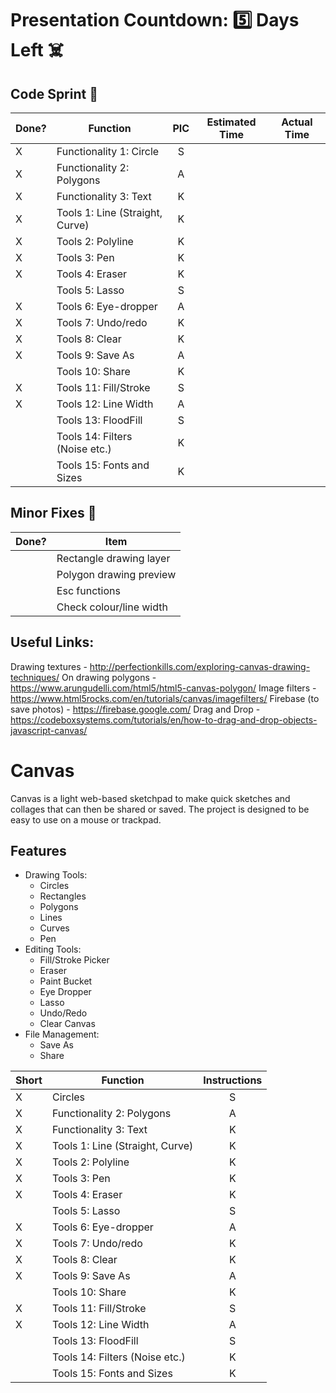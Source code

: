 # Presentation Countdown: :five: Days Left :skull_and_crossbones:

## Code Sprint :athletic_shoe:

| Done? | Function                          | PIC      | Estimated Time | Actual Time |
| ----- | --------------------------------- | :------: | :------------: | :---------: |
|   X   | Functionality 1: Circle           |    S     |                |             |
|   X   | Functionality 2: Polygons         |    A     |                |             |
|   X   | Functionality 3: Text             |    K     |                |             |
|   X   | Tools 1: Line (Straight, Curve)   |    K     |                |             |
|   X   | Tools 2: Polyline                 |    K     |                |             |
|   X   | Tools 3: Pen                      |    K     |                |             |
|   X   | Tools 4: Eraser                   |    K     |                |             |
|       | Tools 5: Lasso                    |    S     |                |             |
|   X   | Tools 6: Eye-dropper              |    A     |                |             |
|   X   | Tools 7: Undo/redo                |    K     |                |             |
|   X   | Tools 8: Clear                    |    K     |                |             |
|   X   | Tools 9: Save As                  |    A     |                |             |
|       | Tools 10: Share                   |    K     |                |             |
|   X   | Tools 11: Fill/Stroke             |    S     |                |             |
|   X   | Tools 12: Line Width              |    A     |                |             |
|       | Tools 13: FloodFill               |    S     |                |             |
|       | Tools 14: Filters (Noise etc.)    |    K     |                |             |
|       | Tools 15: Fonts and Sizes         |    K     |                |             |

## Minor Fixes :wrench:

| Done? | Item                              |
| ----- | --------------------------------- |
|       | Rectangle drawing layer           |
|       | Polygon drawing preview           |
|       | Esc functions                     |
|       | Check colour/line width           |


## Useful Links:
Drawing textures - http://perfectionkills.com/exploring-canvas-drawing-techniques/
On drawing polygons - https://www.arungudelli.com/html5/html5-canvas-polygon/
Image filters - https://www.html5rocks.com/en/tutorials/canvas/imagefilters/
Firebase (to save photos) - https://firebase.google.com/
Drag and Drop - https://codeboxsystems.com/tutorials/en/how-to-drag-and-drop-objects-javascript-canvas/

# Canvas
Canvas is a light web-based sketchpad to make quick sketches and collages that can then be shared or saved. The project is designed to be easy to use on a mouse or trackpad.

## Features
- Drawing Tools:
    - Circles
    - Rectangles
    - Polygons
    - Lines
    - Curves
    - Pen
- Editing Tools:
    - Fill/Stroke Picker
    - Eraser
    - Paint Bucket
    - Eye Dropper
    - Lasso
    - Undo/Redo
    - Clear Canvas
- File Management:
    - Save As
    - Share

| Short | Function                          | Instructions                              |
| ----- | --------------------------------- | :---------------------------------------: |
|   X   | Circles                           |    S                                      |
|   X   | Functionality 2: Polygons         |    A                                      |
|   X   | Functionality 3: Text             |    K                                      |
|   X   | Tools 1: Line (Straight, Curve)   |    K                                      |
|   X   | Tools 2: Polyline                 |    K                                      |
|   X   | Tools 3: Pen                      |    K                                      |
|   X   | Tools 4: Eraser                   |    K                                      |
|       | Tools 5: Lasso                    |    S                                      |
|   X   | Tools 6: Eye-dropper              |    A                                      |
|   X   | Tools 7: Undo/redo                |    K                                      |
|   X   | Tools 8: Clear                    |    K                                      |
|   X   | Tools 9: Save As                  |    A                                      |
|       | Tools 10: Share                   |    K                                      |
|   X   | Tools 11: Fill/Stroke             |    S                                      |
|   X   | Tools 12: Line Width              |    A                                      |
|       | Tools 13: FloodFill               |    S                                      |
|       | Tools 14: Filters (Noise etc.)    |    K                                      |
|       | Tools 15: Fonts and Sizes         |    K                                      |

